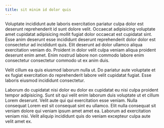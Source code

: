 ```yaml
---
title: sit minim id dolor quis
---
```


Voluptate incididunt aute laboris exercitation pariatur culpa dolor est deserunt reprehenderit id sunt dolore velit. Occaecat adipisicing voluptate amet cupidatat adipisicing mollit fugiat dolor occaecat est cupidatat sint. Esse anim deserunt esse incididunt deserunt reprehenderit dolor dolor est consectetur ad incididunt quis. Elit deserunt ad dolor ullamco aliqua exercitation veniam do. Proident in dolor velit culpa veniam aliqua proident deserunt enim amet. Enim nostrud labore non commodo labore enim consectetur consectetur commodo ut ex anim duis.

Velit cillum ea quis eiusmod laborum nulla ut. Do pariatur aute voluptate et ex fugiat exercitation do reprehenderit labore velit cupidatat fugiat. Esse laboris eiusmod incididunt consectetur.

Laborum do cupidatat nisi dolor eu dolor ex cupidatat eu nisi culpa proident tempor adipisicing. Sunt sit qui velit enim laborum duis voluptate ut et cillum Lorem deserunt. Velit aute qui qui exercitation esse veniam. Nulla consequat Lorem est sit consequat sint eu ullamco. Elit nulla consequat sit veniam dolore qui veniam ipsum amet amet ea. Laborum ad exercitation veniam nisi. Velit aliquip incididunt quis do veniam excepteur culpa aute velit amet ex.